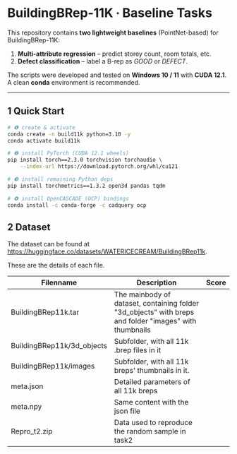 # BuildingBRep-11K ∙ Baseline Tasks

This repository contains **two lightweight baselines** (PointNet-based) for
BuildingBRep-11K:

1. **Multi-attribute regression** – predict storey count, room totals, etc.  
2. **Defect classification** – label a B-rep as *GOOD* or *DEFECT*.

The scripts were developed and tested on **Windows 10 / 11** with **CUDA 12.1**.
A clean **conda** environment is recommended.

---

## 1  Quick Start

```bash
# ❶ create & activate
conda create -n build11k python=3.10 -y
conda activate build11k

# ❷ install PyTorch (CUDA 12.1 wheels)
pip install torch==2.3.0 torchvision torchaudio \
    --index-url https://download.pytorch.org/whl/cu121

# ❸ install remaining Python deps
pip install torchmetrics==1.3.2 open3d pandas tqdm

# ❹ install OpenCASCADE (OCP) bindings
conda install -c conda-forge -c cadquery ocp
```


## 2 Dataset

The dataset can be found at https://huggingface.co/datasets/WATERICECREAM/BuildingBRep11k. 

These are the details of each file.

| Filenname     | Description            | Score |
|----------------------------|-------------------|-------|
|BuildingBRep11k.tar|The mainbody of dataset, containing folder "3d_objects" with breps and  folder "images" with thumbnails|
|BuildingBRep11k/3d_objects|Subfolder, with all 11k .brep files in it|
|BuildingBRep11k/images|Subfolder, with all 11k breps' thumbnails in it.|
|meta.json|Detailed parameters of all 11k breps|
|meta.npy|Same content with the json file|
|Repro_t2.zip|Data used to reproduce the random sample in task2|
